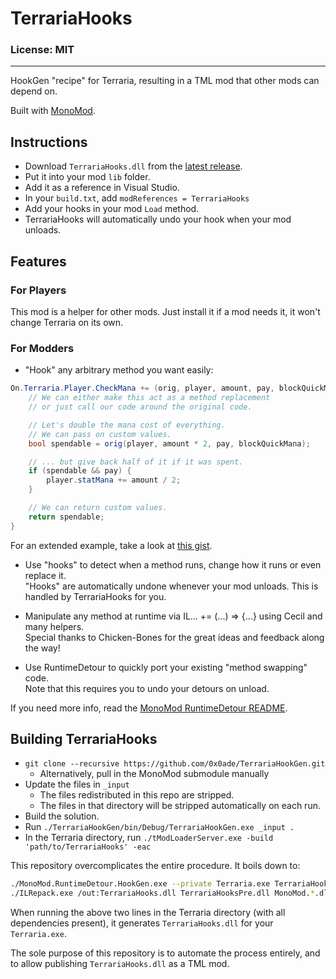 # TerrariaHooks

### License: MIT

----

HookGen "recipe" for Terraria, resulting in a TML mod that other mods can depend on.

Built with [MonoMod](https://github.com/0x0ade/MonoMod).

## Instructions

- Download `TerrariaHooks.dll` from the [latest release](https://github.com/0x0ade/TerrariaHooks/releases).
- Put it into your mod `lib` folder.
- Add it as a reference in Visual Studio.
- In your `build.txt`, add `modReferences = TerrariaHooks`
- Add your hooks in your mod `Load` method.
- TerrariaHooks will automatically undo your hook when your mod unloads.

## Features

### For Players

This mod is a helper for other mods. Just install it if a mod needs it, it won't change Terraria on its own.

### For Modders

- "Hook" any arbitrary method you want easily:
```cs
On.Terraria.Player.CheckMana += (orig, player, amount, pay, blockQuickMana) => {
	// We can either make this act as a method replacement
	// or just call our code around the original code.

	// Let's double the mana cost of everything.
	// We can pass on custom values.
	bool spendable = orig(player, amount * 2, pay, blockQuickMana);

	// ... but give back half of it if it was spent.
	if (spendable && pay) {
		player.statMana += amount / 2;
	}

	// We can return custom values.
	return spendable;
}
```

For an extended example, take a look at [this gist](https://gist.github.com/0x0ade/1d1013d6ae1ff450aa76f252b0f3b62c).

- Use "hooks" to detect when a method runs, change how it runs or even replace it.  
"Hooks" are automatically undone whenever your mod unloads. This is handled by TerrariaHooks for you.

- Manipulate any method at runtime via IL... += (...) => {...} using Cecil and many helpers.  
Special thanks to Chicken-Bones for the great ideas and feedback along the way!

- Use RuntimeDetour to quickly port your existing "method swapping" code.  
Note that this requires you to undo your detours on unload.

If you need more info, read the [MonoMod RuntimeDetour README](https://github.com/0x0ade/MonoMod/blob/master/README-RuntimeDetour.md).

## Building TerrariaHooks

- `git clone --recursive https://github.com/0x0ade/TerrariaHookGen.git`
    - Alternatively, pull in the MonoMod submodule manually
- Update the files in `_input`
	- The files redistributed in this repo are stripped.
	- The files in that directory will be stripped automatically on each run.
- Build the solution.
- Run `./TerrariaHookGen/bin/Debug/TerrariaHookGen.exe _input .`
- In the Terraria directory, run `./tModLoaderServer.exe -build 'path/to/TerrariaHooks' -eac`

This repository overcomplicates the entire procedure. It boils down to:
```bash
./MonoMod.RuntimeDetour.HookGen.exe --private Terraria.exe TerrariaHooksPre.dll
./ILRepack.exe /out:TerrariaHooks.dll TerrariaHooksPre.dll MonoMod.*.dll MonoMod.exe
```

When running the above two lines in the Terraria directory (with all dependencies present), it generates `TerrariaHooks.dll` for your `Terraria.exe`.

The sole purpose of this repository is to automate the process entirely, and to allow publishing `TerrariaHooks.dll` as a TML mod.
